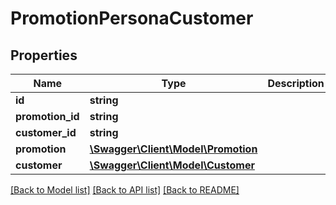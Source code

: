 # PromotionPersonaCustomer

## Properties
Name | Type | Description | Notes
------------ | ------------- | ------------- | -------------
**id** | **string** |  | [optional] 
**promotion_id** | **string** |  | 
**customer_id** | **string** |  | 
**promotion** | [**\Swagger\Client\Model\Promotion**](Promotion.md) |  | [optional] 
**customer** | [**\Swagger\Client\Model\Customer**](Customer.md) |  | [optional] 

[[Back to Model list]](../../README.md#documentation-for-models) [[Back to API list]](../../README.md#documentation-for-api-endpoints) [[Back to README]](../../README.md)

